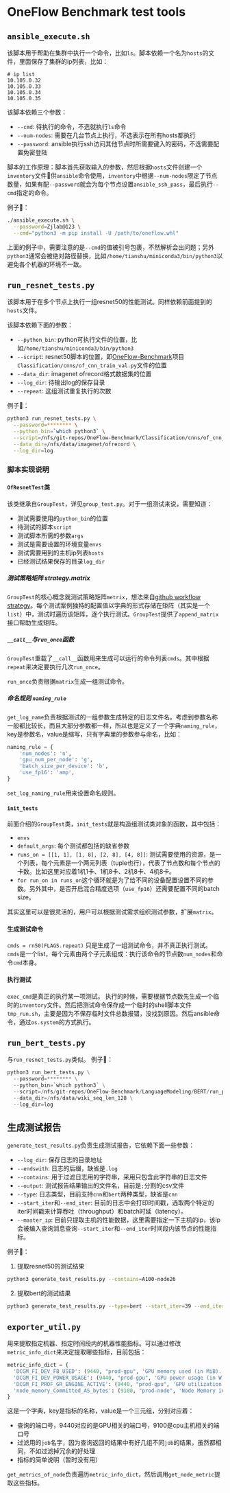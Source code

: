 # OneFlow Benchmark test tools

## `ansible_execute.sh`
该脚本用于帮助在集群中执行一个命令，比如`ls`。脚本依赖一个名为`hosts`的文件，里面保存了集群的ip列表，比如：
```
# ip list
10.105.0.32
10.105.0.33
10.105.0.34
10.105.0.35
```

该脚本依赖三个参数：
- `--cmd`: 待执行的命令，不选就执行`ls`命令
- `--num-nodes`: 需要在几台节点上执行，不选表示在所有hosts都执行
- `--password`: ansible执行ssh访问其他节点时所需要键入的密码，不选需要配置免密登陆

脚本的工作原理：脚本首先获取输入的参数，然后根据`hosts`文件创建一个`inventory`文件供`ansible`命令使用，`inventory`中根据`--num-nodes`限定了节点数量，如果有配`--password`就会为每个节点设置`ansible_ssh_pass`，最后执行`--cmd`指定的命令。

例子🌰：
```bash
./ansible_execute.sh \
  --password=Zjlab@123 \
  --cmd="python3 -m pip install -U /path/to/oneflow.whl"
```
上面的例子中，需要注意的是`--cmd`的值被引号包裹，不然解析会出问题；另外`python3`通常会被绝对路径替换，比如`/home/tianshu/miniconda3/bin/python3`以避免各个机器的环境不一致。

## `run_resnet_tests.py`
该脚本用于在多个节点上执行一组resnet50的性能测试。同样依赖前面提到的`hosts`文件。

该脚本依赖下面的参数：
- `--python_bin`: python可执行文件的位置，比如`/home/tianshu/miniconda3/bin/python3`
- `--script`: resnet50脚本的位置，即[OneFlow-Benchmark](https://github.com/Oneflow-Inc/OneFlow-Benchmark)项目`Classification/cnns/of_cnn_train_val.py`文件的位置
- `--data_dir`: imagenet ofrecord格式数据集的位置
- `--log_dir`: 待输出log的保存目录
- `--repeat`: 这组测试重复执行的次数

例子🌰：
```bash
python3 run_resnet_tests.py \
  --password=******** \
  --python_bin=`which python3` \
  --script=/nfs/git-repos/OneFlow-Benchmark/Classification/cnns/of_cnn_train_val.py \
  --data_dir=/nfs/data/imagenet/ofrecord \
  --log_dir=log
```

### 脚本实现说明
#### `OfResnetTest`类
该类继承自`GroupTest`，详见`group_test.py`。对于一组测试来说，需要知道：
- 测试需要使用的`python_bin`的位置
- 待测试的脚本`script`
- 测试脚本所需的参数`args`
- 测试是需要设置的环境变量`envs`
- 测试需要用到的主机ip列表`hosts`
- 已经测试结果保存的目录`log_dir`

##### 测试策略矩阵 strategy.matrix
`GroupTest`的核心概念就测试策略矩阵`metrix`，想法来自[github workflow strategy](https://docs.github.com/en/actions/learn-github-actions/workflow-syntax-for-github-actions#jobsjob_idstrategy)。每个测试案例独特的配置值以字典的形式存储在矩阵（其实是一个`list`）中，测试时遍历该矩阵，逐个执行测试。`GroupTest`提供了`append_matrix`接口帮助生成矩阵。

##### `__call__`与`run_once`函数
`GroupTest`重载了`__call__`函数用来生成可以运行的命令列表`cmds`。其中根据`repeat`来决定要执行几次`run_once`。

`run_once`负责根据`matrix`生成一组测试命令。

##### 命名规则 `naming_rule`
`get_log_name`负责根据测试的一组参数生成特定的日志文件名。考虑到参数名称一般都比较长，而且大部分参数都一样，所以也是定义了一个字典`naming_rule`，key是参数名，value是缩写，只有字典里的参数参与命名，比如：
```python
naming_rule = {
    'num_nodes': 'n',
    'gpu_num_per_node': 'g',
    'batch_size_per_device': 'b',
    'use_fp16': 'amp',
}
```

`set_log_naming_rule`用来设置命名规则。

#### `init_tests`
前面介绍的`GroupTest`类，`init_tests`就是构造组测试类对象的函数，其中包括：
- `envs`
- `default_args`: 每个测试都包括的缺省参数
- `runs_on = [[1, 1], [1, 8], [2, 8], [4, 8]]`: 测试需要使用的资源，是一个列表，每个元素是一个两元列表（tuple也行），代表了节点数和每个节点的卡数。比如这里对应着1机1卡、1机8卡、2机8卡、4机8卡。
- `for run_on in runs_on`这个循环就是为了给不同的设备配置设置不同的参数。另外其中，是否开启混合精度选项（`use_fp16`）还需要配置不同的batch size。

其实这里可以是很灵活的，用户可以根据测试需求组织测试参数，扩展`matrix`。

#### 生成测试命令
`cmds = rn50(FLAGS.repeat)` 只是生成了一组测试命令，并不真正执行测试。`cmds`是一个list，每个元素由两个子元素组成：执行该命令的节点数`num_nodes`和命令`cmd`本身。

#### 执行测试
`exec_cmd`是真正的执行某一项测试。
执行的时候，需要根据节点数先生成一个临时的`inventory`文件。然后把测试命令保存成一个临时的shell脚本文件`tmp_run.sh`，主要是因为不保存临时文件总数报错，没找到原因。然后ansible命令，通过`os.system`的方式执行。

## `run_bert_tests.py`
与`run_resnet_tests.py`类似。
例子🌰：
```python
python3 run_bert_tests.py \
  --password=******** \
  --python_bin=`which python3` \
  --script=/nfs/git-repos/OneFlow-Benchmark/LanguageModeling/BERT/run_pretraining.py \
  --data_dir=/nfs/data/wiki_seq_len_128 \
  --log_dir=log
```

## 生成测试报告
`generate_test_results.py`负责生成测试报告，它依赖下面一些参数：
- `--log_dir`: 保存日志的目录地址
- `--endswith`: 日志的后缀，缺省是`.log`
- `--contains`: 用于过滤日志用的字符串，采用只包含此字符串的日志文件
- `--output`: 测试报告结果输出的文件名，目前是`;`分割的csv文件
- `--type`: 日志类型，目前支持`cnn`和`bert`两种类型，缺省是`cnn`
- `--start_iter`和`--end_iter`: 目前的日志中会打印时间戳，选取两个特定的iter时间戳来计算吞吐（throughput）和batch时延（latency）。
- `--master_ip`: 目前只提取主机的性能数据，这里需要指定一下主机的ip，该ip会被编入查询消息查询`--start_iter`和`--end_iter`时间段内该节点的性能指标。

例子🌰：
1. 提取resnet50的测试结果
```bash
python3 generate_test_results.py --contains=A100-node26
```
2. 提取bert的测试结果
```bash
python3 generate_test_results.py --type=bert --start_iter=39 --end_iter=139 --contains=A100-node26
```

## `exporter_util.py`
用来提取指定机器、指定时间段内的机器性能指标。可以通过修改`metric_info_dict`来决定提取哪些指标，目前包括：
```python
metric_info_dict = {
  'DCGM_FI_DEV_FB_USED': (9440, "prod-gpu", 'GPU memory used (in MiB).'),
  'DCGM_FI_DEV_POWER_USAGE': (9440, "prod-gpu", 'GPU power usage (in W).'),
  'DCGM_FI_PROF_GR_ENGINE_ACTIVE': (9440, "prod-gpu", 'GPU utilization (in %).'),
  'node_memory_Committed_AS_bytes': (9100, "prod-node", 'Node Memory information field Committed (in bytes)'),
}
```
这是一个字典，key是指标的名称，value是一个三元组，分别对应着：
- 查询的端口号，9440对应的是GPU相关的端口号，9100是cpu主机相关的端口号
- 过滤用的`job`名字，因为查询返回的结果中有好几组不同`job`的结果，虽然都相同，不如过滤掉冗余的好处理
- 指标的简单说明（暂时没有用）

`get_metrics_of_node`负责遍历`metric_info_dict`，然后调用`get_node_metric`提取这些指标。

